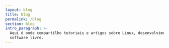 ```yaml
---
layout: blog
title: Blog
permalink: /blog
section: blog
intro_paragraph: >-
  Aqui é onde compartilho tutoriais e artigos sobre Linux, desenvolvimento web e
  software livre.
---
```


